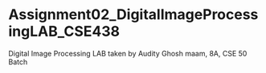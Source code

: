 # Assignment02_DigitalImageProcessingLAB_CSE438
Digital Image Processing LAB taken by Audity Ghosh maam, 8A, CSE 50 Batch
